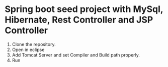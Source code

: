 # Spring boot seed project with MySql, Hibernate, Rest Controller and JSP Controller
 1. Clone the repository.
 2. Open in eclipse
 4. Add Tomcat Server and set Compiler and Build path properly.
 5. Run
 
